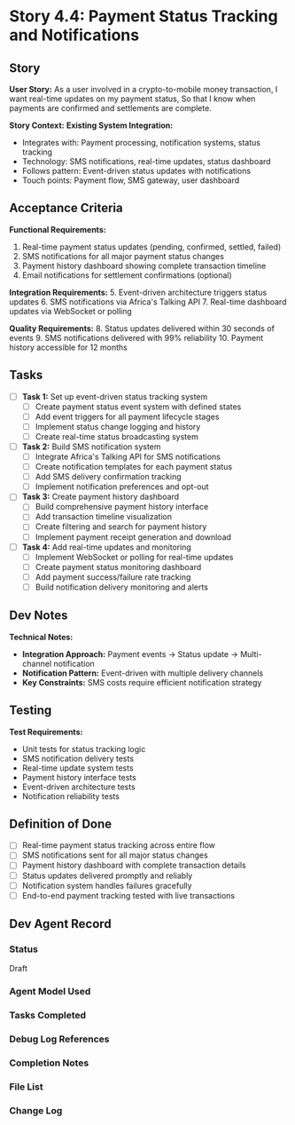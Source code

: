 # Story 4.4: Payment Status Tracking and Notifications

## Story
**User Story:**
As a user involved in a crypto-to-mobile money transaction,
I want real-time updates on my payment status,
So that I know when payments are confirmed and settlements are complete.

**Story Context:**
**Existing System Integration:**
- Integrates with: Payment processing, notification systems, status tracking
- Technology: SMS notifications, real-time updates, status dashboard
- Follows pattern: Event-driven status updates with notifications
- Touch points: Payment flow, SMS gateway, user dashboard

## Acceptance Criteria
**Functional Requirements:**
1. Real-time payment status updates (pending, confirmed, settled, failed)
2. SMS notifications for all major payment status changes
3. Payment history dashboard showing complete transaction timeline
4. Email notifications for settlement confirmations (optional)

**Integration Requirements:**
5. Event-driven architecture triggers status updates
6. SMS notifications via Africa's Talking API
7. Real-time dashboard updates via WebSocket or polling

**Quality Requirements:**
8. Status updates delivered within 30 seconds of events
9. SMS notifications delivered with 99% reliability
10. Payment history accessible for 12 months

## Tasks
- [ ] **Task 1:** Set up event-driven status tracking system
  - [ ] Create payment status event system with defined states
  - [ ] Add event triggers for all payment lifecycle stages
  - [ ] Implement status change logging and history
  - [ ] Create real-time status broadcasting system

- [ ] **Task 2:** Build SMS notification system
  - [ ] Integrate Africa's Talking API for SMS notifications
  - [ ] Create notification templates for each payment status
  - [ ] Add SMS delivery confirmation tracking
  - [ ] Implement notification preferences and opt-out

- [ ] **Task 3:** Create payment history dashboard
  - [ ] Build comprehensive payment history interface
  - [ ] Add transaction timeline visualization
  - [ ] Create filtering and search for payment history
  - [ ] Implement payment receipt generation and download

- [ ] **Task 4:** Add real-time updates and monitoring
  - [ ] Implement WebSocket or polling for real-time updates
  - [ ] Create payment status monitoring dashboard
  - [ ] Add payment success/failure rate tracking
  - [ ] Build notification delivery monitoring and alerts

## Dev Notes
**Technical Notes:**
- **Integration Approach:** Payment events → Status update → Multi-channel notification
- **Notification Pattern:** Event-driven with multiple delivery channels
- **Key Constraints:** SMS costs require efficient notification strategy

## Testing
**Test Requirements:**
- Unit tests for status tracking logic
- SMS notification delivery tests
- Real-time update system tests
- Payment history interface tests
- Event-driven architecture tests
- Notification reliability tests

## Definition of Done
- [ ] Real-time payment status tracking across entire flow
- [ ] SMS notifications sent for all major status changes
- [ ] Payment history dashboard with complete transaction details
- [ ] Status updates delivered promptly and reliably
- [ ] Notification system handles failures gracefully
- [ ] End-to-end payment tracking tested with live transactions

## Dev Agent Record
### Status
Draft

### Agent Model Used
<!-- To be filled by dev agent -->

### Tasks Completed
<!-- To be updated by dev agent with checkboxes -->

### Debug Log References
<!-- To be updated by dev agent -->

### Completion Notes
<!-- To be updated by dev agent -->

### File List
<!-- To be updated by dev agent with all created/modified files -->

### Change Log
<!-- To be updated by dev agent -->